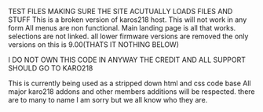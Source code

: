 TEST FILES MAKING SURE THE SITE ACUTUALLY LOADS FILES AND STUFF
This is a broken version of karos218 host.
This will not work in any form
All menus are non functional.
Main landing page is all that works.
selections are not linked.
all lower firmware versions are removed 
the only versions on this is 9.00(THATS IT NOTHING BELOW)



I DO NOT OWN THIS CODE IN ANYWAY
THE CREDIT AND ALL SUPPORT SHOULD GO TO KARO218

This is currently being used as a stripped down html and css code base
All major karo218 addons and other members additions will be respected.
there are to many to name I am sorry but we all know who they are.
